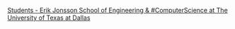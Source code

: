 [Students - Erik Jonsson School of Engineering & #ComputerScience at The University of Texas at Dallas](https://qi.tc/qi/116983)